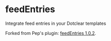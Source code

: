 # feedEntries

Integrate feed entries in your Dotclear templates

Forked from Pep's plugin: [feedEntries 1.0.2](https://plugins.dotaddict.org/dc2/details/feedEntries).

